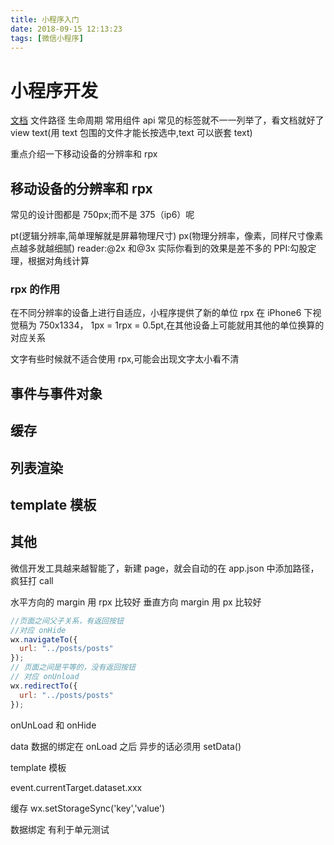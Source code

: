 ```yaml
---
title: 小程序入门
date: 2018-09-15 12:13:23
tags: [微信小程序]
---
```


# 小程序开发

[文档](https://developers.weixin.qq.com/miniprogram/dev/quickstart/basic/file.html)
文件路径 生命周期 常用组件 api
常见的标签就不一一列举了，看文档就好了
view text(用 text 包围的文件才能长按选中,text 可以嵌套 text)

重点介绍一下移动设备的分辨率和 rpx

## 移动设备的分辨率和 rpx

常见的设计图都是 750px;而不是 375（ip6）呢

pt(逻辑分辨率,简单理解就是屏幕物理尺寸)
px(物理分辨率，像素，同样尺寸像素点越多就越细腻)
reader:@2x 和@3x 实际你看到的效果是差不多的
PPI:勾股定理，根据对角线计算

### rpx 的作用

在不同分辨率的设备上进行自适应，小程序提供了新的单位 rpx
在 iPhone6 下视觉稿为 750x1334，
1px = 1rpx = 0.5pt,在其他设备上可能就用其他的单位换算的对应关系

文字有些时候就不适合使用 rpx,可能会出现文字太小看不清

## 事件与事件对象

## 缓存

## 列表渲染

## template 模板

## 其他

微信开发工具越来越智能了，新建 page，就会自动的在 app.json 中添加路径，疯狂打 call

水平方向的 margin 用 rpx 比较好
垂直方向 margin 用 px 比较好

```javascript
//页面之间父子关系，有返回按钮
//对应 onHide
wx.navigateTo({
  url: "../posts/posts"
});
// 页面之间是平等的，没有返回按钮
// 对应 onUnload
wx.redirectTo({
  url: "../posts/posts"
});
```

onUnLoad 和 onHide

data 数据的绑定在 onLoad 之后
异步的话必须用 setData()

template 模板

event.currentTarget.dataset.xxx

缓存
wx.setStorageSync('key','value')

数据绑定 有利于单元测试
